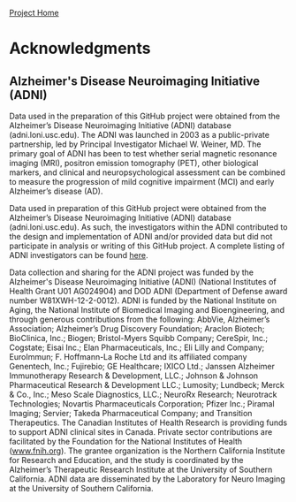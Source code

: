 [Project Home](README.md) 

# Acknowledgments

## Alzheimer's Disease Neuroimaging Initiative (ADNI)

Data used in the preparation of this GitHub project were obtained from the Alzheimer’s Disease Neuroimaging
Initiative (ADNI) database (adni.loni.usc.edu). The ADNI was launched in 2003 as a public-private
partnership, led by Principal Investigator Michael W. Weiner, MD. The primary goal of ADNI has been to
test whether serial magnetic resonance imaging (MRI), positron emission tomography (PET), other
biological markers, and clinical and neuropsychological assessment can be combined to measure the
progression of mild cognitive impairment (MCI) and early Alzheimer’s disease (AD).

Data used in preparation of this GitHub project were obtained from the Alzheimer’s Disease Neuroimaging Initiative
(ADNI) database (adni.loni.usc.edu). As such, the investigators within the ADNI contributed to the design
and implementation of ADNI and/or provided data but did not participate in analysis or writing of this GitHub project.
A complete listing of ADNI investigators can be found [here](http://adni.loni.usc.edu/wp-content/uploads/how_to_apply/ADNI_Acknowledgement_List.pdf).

Data collection and sharing for the ADNI project was funded by the Alzheimer's Disease Neuroimaging Initiative
(ADNI) (National Institutes of Health Grant U01 AG024904) and DOD ADNI (Department of Defense award
number W81XWH-12-2-0012). ADNI is funded by the National Institute on Aging, the National Institute of
Biomedical Imaging and Bioengineering, and through generous contributions from the following: AbbVie,
Alzheimer’s Association; Alzheimer’s Drug Discovery Foundation; Araclon Biotech; BioClinica, Inc.; Biogen;
Bristol-Myers Squibb Company; CereSpir, Inc.; Cogstate; Eisai Inc.; Elan Pharmaceuticals, Inc.; Eli Lilly and
Company; EuroImmun; F. Hoffmann-La Roche Ltd and its affiliated company Genentech, Inc.; Fujirebio; GE
Healthcare; IXICO Ltd.; Janssen Alzheimer Immunotherapy Research & Development, LLC.; Johnson &
Johnson Pharmaceutical Research & Development LLC.; Lumosity; Lundbeck; Merck & Co., Inc.; Meso
Scale Diagnostics, LLC.; NeuroRx Research; Neurotrack Technologies; Novartis Pharmaceuticals
Corporation; Pfizer Inc.; Piramal Imaging; Servier; Takeda Pharmaceutical Company; and Transition
Therapeutics. The Canadian Institutes of Health Research is providing funds to support ADNI clinical sites
in Canada. Private sector contributions are facilitated by the Foundation for the National Institutes of Health
(www.fnih.org). The grantee organization is the Northern California Institute for Research and Education,
and the study is coordinated by the Alzheimer’s Therapeutic Research Institute at the University of Southern
California. ADNI data are disseminated by the Laboratory for Neuro Imaging at the University of Southern
California.
